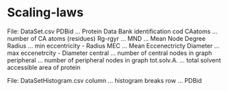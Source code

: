 # Scaling-laws

File: DataSet.csv
PDBid ...  Protein Data Bank identification cod
CAatoms ... number of CA atoms (residues)
Rg-rgyr ... 
MND ... Mean Node Degree
Radius ... min eccentricity - Radius
MEC ... Mean Eccenectricty
Diameter ... max eccenetrcity - Diameter
central ... number of central nodes in graph
peripheral ... number of peripheral nodes in graph
tot.solv.A. ... total solvent accessible area of protein

File: DataSetHistogram.csv
column ... histogram breaks
row ... PDBid
